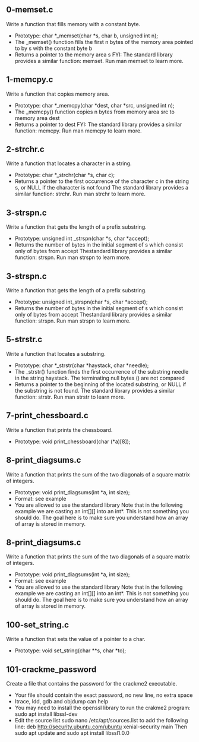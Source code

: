 
## 0-memset.c 
Write a function that fills memory with a constant byte.
- Prototype: char *_memset\(char *s, char b, unsigned int n\);
- The _memset\(\) function fills the first n bytes of the memory area pointed to by s with the constant byte b
- Returns a pointer to the memory area s
FYI: The standard library provides a similar function: memset. Run man memset to learn more.

## 1-memcpy.c
Write a function that copies memory area.
- Prototype: char *_memcpy\(char *dest, char *src, unsigned int n\);
- The _memcpy\(\) function copies n bytes from memory area src to memory area dest
- Returns a pointer to dest
FYI: The standard library provides a similar function: memcpy. Run man memcpy to learn more.

## 2-strchr.c 
Write a function that locates a character in a string.
- Prototype: char *_strchr\(char *s, char c\);
- Returns a pointer to the first occurrence of the character c in the string s, or NULL if the character is not found
The standard library provides a similar function: strchr. Run man strchr to learn more.

## 3-strspn.c 
Write a function that gets the length of a prefix substring.
- Prototype: unsigned int _strspn\(char *s, char *accept\);
- Returns the number of bytes in the initial segment of s which consist only of bytes from accept
Thestandard library provides a similar function: strspn. Run man strspn to learn more.

## 3-strspn.c 
Write a function that gets the length of a prefix substring.
- Prototype: unsigned int\_strspn\(char *s, char *accept\);
- Returns the number of bytes in the initial segment of s which consist only of bytes from accept
Thestandard library provides a similar function: strspn. Run man strspn to learn more.

## 5-strstr.c 
Write a function that locates a substring.
- Prototype: char *_strstr(char *haystack, char *needle);
- The _strstr() function finds the first occurrence of the substring needle in the string haystack. The terminating null bytes ( ) are not compared
- Returns a pointer to the beginning of the located substring, or NULL if the substring is not found.
The standard library provides a similar function: strstr. Run man strstr to learn more.

## 7-print_chessboard.c 
Write a function that prints the chessboard.
- Prototype: void print_chessboard\(char \(*a\)\[8\]\);

## 8-print_diagsums.c 
Write a function that prints the sum of the two diagonals of a square matrix of integers.
- Prototype: void print\_diagsums\(int *a, int size\);
- Format: see example
- You are allowed to use the standard library
Note that in the following example we are casting an int[][] into an int*. This is not something you should do. The goal here is to make sure you understand how an array of array is stored in memory.

## 8-print_diagsums.c 
Write a function that prints the sum of the two diagonals of a square matrix of integers.
- Prototype: void print\_diagsums\(int *a, int size\);
- Format: see example
- You are allowed to use the standard library
Note that in the following example we are casting an int\[\]\[\] into an int*. This is not something you should do. The goal here is to make sure you understand how an array of array is stored in memory.

## 100-set_string.c 
Write a function that sets the value of a pointer to a char.
- Prototype: void set\_string\(char **s, char *to\);

## 101-crackme_password 
Create a file that contains the password for the crackme2 executable.
- Your file should contain the exact password, no new line, no extra space
- ltrace, ldd, gdb and objdump can help
- You may need to install the openssl library to run the crakme2 program: sudo apt install libssl-dev
- Edit the source list sudo nano /etc/apt/sources.list to add the following line: deb http://security.ubuntu.com/ubuntu xenial-security main Then sudo apt update and sudo apt install libssl1.0.0
